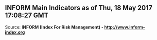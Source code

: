 ## INFORM Main Indicators as of Thu, 18 May 2017 17:08:27 GMT

Source: **INFORM (Index For Risk Management) - http://www.inform-index.org**